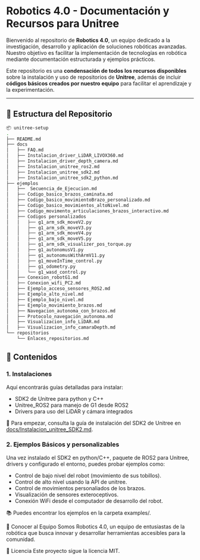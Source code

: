 # Robotics 4.0 - Documentación y Recursos para Unitree

Bienvenido al repositorio de **Robotics 4.0**, un equipo dedicado a la investigación, desarrollo y aplicación de soluciones robóticas avanzadas. Nuestro objetivo es facilitar la implementación de tecnologías en robótica mediante documentación estructurada y ejemplos prácticos.

Este repositorio es una **condensación de todos los recursos disponibles** sobre la instalación y uso de repositorios de **Unitree**, además de incluir **códigos básicos creados por nuestro equipo** para facilitar el aprendizaje y la experimentación.

---

## 📁 Estructura del Repositorio

```bash
📦 unitree-setup  
.
├── README.md
├── docs
│   ├── FAQ.md
│   ├── Instalacion_driver_LiDAR_LIVOX360.md
│   ├── Instalacion_driver_depth_camera.md
│   ├── Instalacion_unitree_ros2.md
│   ├── Instalacion_unitree_sdk2.md
│   ├── Instalacion_unitree_sdk2_python.md
├── ejemplos
│   ├──  Secuencia_de_Ejecucion.md
│   ├── Codigo_basico_brazos_caminata.md
│   ├── Codigo_basico_movimientoBrazo_personalizado.md
│   ├── Codigo_basico_movimientos_altoNivel.md
│   ├── Codigo_movimento_articulaciones_brazos_interactivo.md
│   ├── Codigos personalizados
│   │   ├── g1_arm_sdk_moveV2.py
│   │   ├── g1_arm_sdk_moveV3.py
│   │   ├── g1_arm_sdk_moveV4.py
│   │   ├── g1_arm_sdk_moveV5.py
│   │   ├── g1_arm_sdk_visualizer_pos_torque.py
│   │   ├── g1_autonomusV1.py
│   │   ├── g1_autonomusWithArmV11.py
│   │   ├── g1_moveInTime_control.py
│   │   ├── g1_odometry.py
│   │   └── g1_wasd_control.py
│   ├── Conexion_robotG1.md
│   ├── Conexion_wifi_PC2.md
│   ├── Ejemplo_acceso_sensores_ROS2.md
│   ├── Ejemplo_alto_nivel.md
│   ├── Ejemplo_bajo_nivel.md
│   ├── Ejemplo_movimiento_brazos.md
│   ├── Navegacion_autonoma_con_brazos.md
│   ├── Protocolo_navegación_autonoma.md
│   ├── Visualizacion_info_LiDAR.md
│   ├── Visualizacion_info_camaraDepth.md
└── repositorios
    └── Enlaces_repositorios.md
```

## 📌 Contenidos

### 1. Instalaciones

Aquí encontrarás guías detalladas para instalar:

- SDK2 de Unitree para python y C++
- Unitree_ROS2 para manejo de G1 desde ROS2
- Drivers para uso del LiDAR y cámara integrados

📍 Para empezar, consulta la guía de instalación del SDK2 de Unitree en [docs/Instalacion_unitree_SDK2.md](docs/Instalacion_unitree_sdk2.md).

### 2. Ejemplos Básicos y personalizables

Una vez instalado el SDK2 en python/C++, paquete de ROS2 para Unitree, drivers y configurado el entorno, puedes probar ejemplos como:

- Control de bajo nivel del robot (movimiento de sus tobillos).
- Control de alto nivel usando la API de unitree.
- Control de movimientos personaliados de los brazos.
- Visualización de sensores exteroceptivos.
- Conexión WiFi desde el computador de desarrollo del robot.

📚 Puedes encontrar los ejemplos en la carpeta examples/.

🤝 Conocer al Equipo
Somos Robotics 4.0, un equipo de entusiastas de la robótica que busca innovar y desarrollar herramientas accesibles para la comunidad.

📜 Licencia
Este proyecto sigue la licencia MIT.

